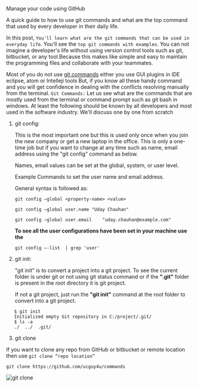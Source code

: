 Manage your code using GitHub

A quick guide to how to use git commands and what are the top command that used by every developer in their daily life.

In this post, `You'll learn what are the git commands that can be used in everyday life`. You'll see the `top git commands with examples`. You can not imagine a developer's life without using version control tools such as git, bitbucket, or any tool.Because this makes like simple and easy to maintain the programming files and collaborate with your teammates.

Most of you do not use [git commands](https://git-scm.com/docs) either you use GUI plugins in IDE eclipse, atom or Intelleji tools
But, if you know all these handy command and you will get confidence in dealing with the conflicts resolving manually from the terminal.
`Git Commands:` Let us see what are the commands that are mostly used from the terminal or command prompt such as git bash in windows. At least the following should be known by all developers and most used in the software industry. We'll discuss one by one from scratch

1. git config:

   This is the most important one but this is used only once when you join the new company or get a new laptop in the office. This is only a one-time job but if you want to change at any time such as name, email address using the "git config" command as below.

   Names, email values can be set at the global, system, or user level.

   Example Commands to set the user name and email address.

   General syntax is followed as:

   `git config –global <property-name> <value>`

   `git config –global user.name "Uday Chauhan"`

   `git config –global user.email    "uday.chauhan@example.com"`

   **To see all the user configurations have been set in    your machine use the**

   `git config –-list  | grep 'user'`

2. git init:

   "git init" is to convert a project into a git project. To see the current folder is under git or not using git status command or if the **".git"** folder is present in the root directory it is git project.

   If not a git project, just run the **"git init"** command at the root folder to convert into a git project.
```
   $ git init
   Initialized empty Git repository in C:/project/.git/
   $ ls -a
   ./  ../  .git/
```
3. git clone

  If you want to clone any repo from GitHub or bitbucket or remote location then use `git clone “repo location”`

  ```git clone https://github.com/ucguy4u/commands```

  ![git clone](../master/img/git_clone.jpg?raw=true "git clone")
